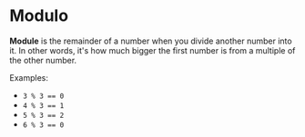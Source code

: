 # Modulo

**Module** is the remainder of a number when you divide another number into it.
In other words, it's how much bigger the first number is from a multiple of the other number.

Examples:

- `3 % 3 == 0`
- `4 % 3 == 1`
- `5 % 3 == 2`
- `6 % 3 == 0`
